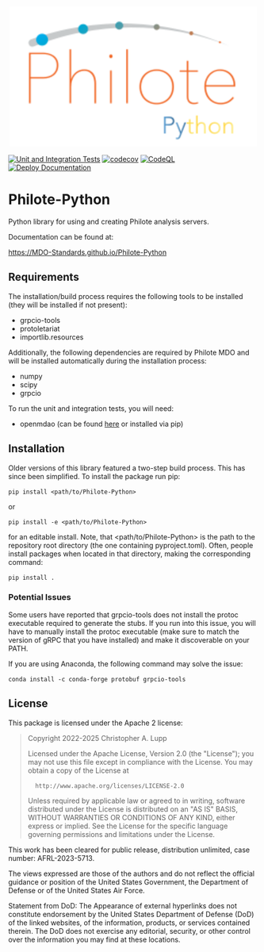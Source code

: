 <div align="center">
<img src="https://github.com/MDO-Standards/Philote-Python/blob/main/doc/graphics/philote-python.svg?raw=true" width="500">
</div>

[//]: # (![Philote]&#40;https://github.com/MDO-Standards/Philote-Python/blob/main/doc/graphics/philote-python.svg?raw=true&#41;)

[![Unit and Integration Tests](https://github.com/MDO-Standards/Philote-Python/actions/workflows/tests.yaml/badge.svg)](https://github.com/MDO-Standards/Philote-Python/actions/workflows/tests.yaml)
[![codecov](https://codecov.io/gh/MDO-Standards/Philote-Python/graph/badge.svg?token=6PK30STMDL)](https://codecov.io/gh/MDO-Standards/Philote-Python)
[![CodeQL](https://github.com/MDO-Standards/Philote-Python/actions/workflows/github-code-scanning/codeql/badge.svg)](https://github.com/MDO-Standards/Philote-Python/actions/workflows/github-code-scanning/codeql)
[![Deploy Documentation](https://github.com/MDO-Standards/Philote-Python/actions/workflows/documentation.yaml/badge.svg)](https://github.com/MDO-Standards/Philote-Python/actions/workflows/documentation.yaml)
# Philote-Python

Python library for using and creating Philote analysis servers.

Documentation can be found at:

https://MDO-Standards.github.io/Philote-Python


## Requirements

The installation/build process requires the following tools to be installed
(they will be installed if not present):

- grpcio-tools
- protoletariat
- importlib.resources

Additionally, the following dependencies are required by Philote MDO and will be
installed automatically during the installation process:

- numpy
- scipy
- grpcio

To run the unit and integration tests, you will need:

- openmdao (can be found [here](https://github.com/OpenMDAO/OpenMDAO) or installed via pip)

## Installation

Older versions of this library featured a two-step build process. This has since
been simplified. To install the package run pip:

    pip install <path/to/Philote-Python>

or

    pip install -e <path/to/Philote-Python>

for an editable install. Note, that <path/to/Philote-Python> is the path to the
repository root directory (the one containing pyproject.toml). Often, people
install packages when located in that directory, making the corresponding
command:

    pip install .


### Potential Issues

Some users have reported that grpcio-tools does not install the protoc
executable required to generate the stubs. If you run into this issue, you
will have to manually install the protoc executable (make sure to match the
version of gRPC that you have installed) and make it discoverable on your PATH.

If you are using Anaconda, the following command may solve the issue:

    conda install -c conda-forge protobuf grpcio-tools


## License

This package is licensed under the Apache 2 license:


>   Copyright 2022-2025 Christopher A. Lupp
>   
>   Licensed under the Apache License, Version 2.0 (the "License");
>   you may not use this file except in compliance with the License.
>   You may obtain a copy of the License at
>   
>       http://www.apache.org/licenses/LICENSE-2.0
>   
>   Unless required by applicable law or agreed to in writing, software
>   distributed under the License is distributed on an "AS IS" BASIS,
>   WITHOUT WARRANTIES OR CONDITIONS OF ANY KIND, either express or implied.
>   See the License for the specific language governing permissions and
>   limitations under the License.



This work has been cleared for public release, distribution unlimited, case
number: AFRL-2023-5713.

The views expressed are those of the authors and do not reflect the official
guidance or position of the United States Government, the Department of Defense
or of the United States Air Force.

Statement from DoD: The Appearance of external hyperlinks does not constitute
endorsement by the United States Department of Defense (DoD) of the linked
websites, of the information, products, or services contained therein. The DoD
does not exercise any editorial, security, or other control over the information
you may find at these locations.
